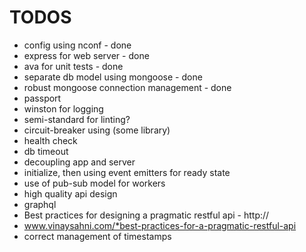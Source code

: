 # TODOS

* config using nconf - done
* express for web server - done
* ava for unit tests - done
* separate db model using mongoose - done
* robust mongoose connection management - done
* passport
* winston for logging 
* semi-standard for linting?
* circuit-breaker using (some library)
* health check
* db timeout 
* decoupling app and server
* initialize, then using event emitters for ready state
* use of pub-sub model for workers
* high quality api design
* graphql
* Best practices for designing a pragmatic restful api - http://
* www.vinaysahni.com/*best-practices-for-a-pragmatic-restful-api
* correct management of timestamps
